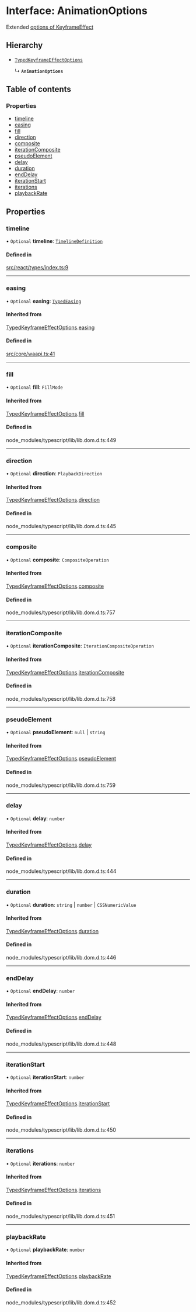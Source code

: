 # Interface: AnimationOptions

Extended [options of KeyframeEffect](https://developer.mozilla.org/en-US/docs/Web/API/KeyframeEffect/KeyframeEffect)

## Hierarchy

- [`TypedKeyframeEffectOptions`](TypedKeyframeEffectOptions.md)

  ↳ **`AnimationOptions`**

## Table of contents

### Properties

- [timeline](AnimationOptions.md#timeline)
- [easing](AnimationOptions.md#easing)
- [fill](AnimationOptions.md#fill)
- [direction](AnimationOptions.md#direction)
- [composite](AnimationOptions.md#composite)
- [iterationComposite](AnimationOptions.md#iterationcomposite)
- [pseudoElement](AnimationOptions.md#pseudoelement)
- [delay](AnimationOptions.md#delay)
- [duration](AnimationOptions.md#duration)
- [endDelay](AnimationOptions.md#enddelay)
- [iterationStart](AnimationOptions.md#iterationstart)
- [iterations](AnimationOptions.md#iterations)
- [playbackRate](AnimationOptions.md#playbackrate)

## Properties

### timeline

• `Optional` **timeline**: [`TimelineDefinition`](TimelineDefinition.md)

#### Defined in

[src/react/types/index.ts:9](https://github.com/inokawa/react-animatable/blob/f732265/src/react/types/index.ts#L9)

___

### easing

• `Optional` **easing**: [`TypedEasing`](../API.md#typedeasing)

#### Inherited from

[TypedKeyframeEffectOptions](TypedKeyframeEffectOptions.md).[easing](TypedKeyframeEffectOptions.md#easing)

#### Defined in

[src/core/waapi.ts:41](https://github.com/inokawa/react-animatable/blob/f732265/src/core/waapi.ts#L41)

___

### fill

• `Optional` **fill**: `FillMode`

#### Inherited from

[TypedKeyframeEffectOptions](TypedKeyframeEffectOptions.md).[fill](TypedKeyframeEffectOptions.md#fill)

#### Defined in

node_modules/typescript/lib/lib.dom.d.ts:449

___

### direction

• `Optional` **direction**: `PlaybackDirection`

#### Inherited from

[TypedKeyframeEffectOptions](TypedKeyframeEffectOptions.md).[direction](TypedKeyframeEffectOptions.md#direction)

#### Defined in

node_modules/typescript/lib/lib.dom.d.ts:445

___

### composite

• `Optional` **composite**: `CompositeOperation`

#### Inherited from

[TypedKeyframeEffectOptions](TypedKeyframeEffectOptions.md).[composite](TypedKeyframeEffectOptions.md#composite)

#### Defined in

node_modules/typescript/lib/lib.dom.d.ts:757

___

### iterationComposite

• `Optional` **iterationComposite**: `IterationCompositeOperation`

#### Inherited from

[TypedKeyframeEffectOptions](TypedKeyframeEffectOptions.md).[iterationComposite](TypedKeyframeEffectOptions.md#iterationcomposite)

#### Defined in

node_modules/typescript/lib/lib.dom.d.ts:758

___

### pseudoElement

• `Optional` **pseudoElement**: ``null`` \| `string`

#### Inherited from

[TypedKeyframeEffectOptions](TypedKeyframeEffectOptions.md).[pseudoElement](TypedKeyframeEffectOptions.md#pseudoelement)

#### Defined in

node_modules/typescript/lib/lib.dom.d.ts:759

___

### delay

• `Optional` **delay**: `number`

#### Inherited from

[TypedKeyframeEffectOptions](TypedKeyframeEffectOptions.md).[delay](TypedKeyframeEffectOptions.md#delay)

#### Defined in

node_modules/typescript/lib/lib.dom.d.ts:444

___

### duration

• `Optional` **duration**: `string` \| `number` \| `CSSNumericValue`

#### Inherited from

[TypedKeyframeEffectOptions](TypedKeyframeEffectOptions.md).[duration](TypedKeyframeEffectOptions.md#duration)

#### Defined in

node_modules/typescript/lib/lib.dom.d.ts:446

___

### endDelay

• `Optional` **endDelay**: `number`

#### Inherited from

[TypedKeyframeEffectOptions](TypedKeyframeEffectOptions.md).[endDelay](TypedKeyframeEffectOptions.md#enddelay)

#### Defined in

node_modules/typescript/lib/lib.dom.d.ts:448

___

### iterationStart

• `Optional` **iterationStart**: `number`

#### Inherited from

[TypedKeyframeEffectOptions](TypedKeyframeEffectOptions.md).[iterationStart](TypedKeyframeEffectOptions.md#iterationstart)

#### Defined in

node_modules/typescript/lib/lib.dom.d.ts:450

___

### iterations

• `Optional` **iterations**: `number`

#### Inherited from

[TypedKeyframeEffectOptions](TypedKeyframeEffectOptions.md).[iterations](TypedKeyframeEffectOptions.md#iterations)

#### Defined in

node_modules/typescript/lib/lib.dom.d.ts:451

___

### playbackRate

• `Optional` **playbackRate**: `number`

#### Inherited from

[TypedKeyframeEffectOptions](TypedKeyframeEffectOptions.md).[playbackRate](TypedKeyframeEffectOptions.md#playbackrate)

#### Defined in

node_modules/typescript/lib/lib.dom.d.ts:452
